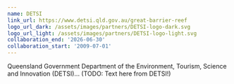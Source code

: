 ```yaml
---
name: DETSI
link_url: https://www.detsi.qld.gov.au/great-barrier-reef
logo_url_dark: /assets/images/partners/DETSI-logo-dark.svg
logo_url_light: /assets/images/partners/DETSI-logo-light.svg
collaboration_end: '2026-06-30'
collaboration_start: '2009-07-01'
---
```

Queensland Government Department of the Environment, Tourism, Science and Innovation (DETSI)... (TODO: Text here from DETSI!)
